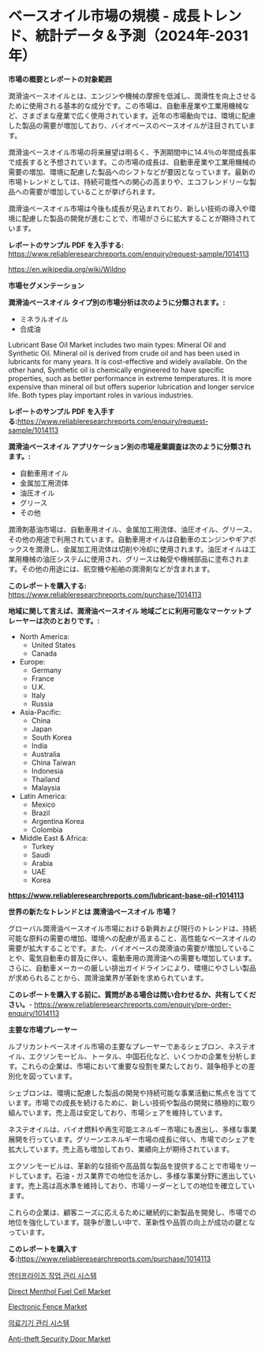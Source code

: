 <p><h1>ベースオイル市場の規模 - 成長トレンド、統計データ＆予測（2024年-2031年）</h1></p><p><strong>市場の概要とレポートの対象範囲</strong></p>
<p><p>潤滑油ベースオイルとは、エンジンや機械の摩擦を低減し、潤滑性を向上させるために使用される基本的な成分です。この市場は、自動車産業や工業用機械など、さまざまな産業で広く使用されています。近年の市場動向では、環境に配慮した製品の需要が増加しており、バイオベースのベースオイルが注目されています。</p><p>潤滑油ベースオイル市場の将来展望は明るく、予測期間中に14.4％の年間成長率で成長すると予想されています。この市場の成長は、自動車産業や工業用機械の需要の増加、環境に配慮した製品へのシフトなどが要因となっています。最新の市場トレンドとしては、持続可能性への関心の高まりや、エコフレンドリーな製品への需要が増加していることが挙げられます。</p><p>潤滑油ベースオイル市場は今後も成長が見込まれており、新しい技術の導入や環境に配慮した製品の開発が進むことで、市場がさらに拡大することが期待されています。</p></p>
<p><strong>レポートのサンプル PDF を入手する:</strong> <a href="https://www.reliableresearchreports.com/enquiry/request-sample/1014113">https://www.reliableresearchreports.com/enquiry/request-sample/1014113</a></p>
<p><a href="https://en.wikipedia.org/wiki/Wildno">https://en.wikipedia.org/wiki/Wildno</a></p>
<p><strong>市場セグメンテーション</strong></p>
<p><strong>潤滑油ベースオイル タイプ別の市場分析は次のように分類されます。:</strong></p>
<p><ul><li>ミネラルオイル</li><li>合成油</li></ul></p>
<p><p>Lubricant Base Oil Market includes two main types: Mineral Oil and Synthetic Oil. Mineral oil is derived from crude oil and has been used in lubricants for many years. It is cost-effective and widely available. On the other hand, Synthetic oil is chemically engineered to have specific properties, such as better performance in extreme temperatures. It is more expensive than mineral oil but offers superior lubrication and longer service life. Both types play important roles in various industries.</p></p>
<p><strong>レポートのサンプル PDF を入手する:</strong><a href="https://www.reliableresearchreports.com/enquiry/request-sample/1014113">https://www.reliableresearchreports.com/enquiry/request-sample/1014113</a></p>
<p><strong> 潤滑油ベースオイル アプリケーション別の市場産業調査は次のように分類されます。:</strong></p>
<p><ul><li>自動車用オイル</li><li>金属加工用流体</li><li>油圧オイル</li><li>グリース</li><li>その他</li></ul></p>
<p><p>潤滑剤基油市場は、自動車用オイル、金属加工用流体、油圧オイル、グリース、その他の用途で利用されています。自動車用オイルは自動車のエンジンやギアボックスを潤滑し、金属加工用流体は切削や冷却に使用されます。油圧オイルは工業用機械の油圧システムに使用され、グリースは軸受や機械部品に塗布されます。その他の用途には、航空機や船舶の潤滑剤などが含まれます。</p></p>
<p><strong>このレポートを購入する:</strong> <a href="https://www.reliableresearchreports.com/purchase/1014113">https://www.reliableresearchreports.com/purchase/1014113</a></p>
<p><strong>地域に関して言えば、潤滑油ベースオイル 地域ごとに利用可能なマーケットプレーヤーは次のとおりです。:</strong></p>
<p><ul>
    <li>
        North America:
        <ul>
            <li>United States</li>
            <li>Canada</li>
        </ul>
    </li>
    <li>
        Europe:
        <ul>
            <li>Germany</li>
            <li>France</li>
            <li>U.K.</li>
            <li>Italy</li>
            <li>Russia</li>
        </ul>
    </li>
    <li>
        Asia-Pacific:
        <ul>
            <li>China</li>
            <li>Japan</li>
            <li>South Korea</li>
            <li>India</li>
            <li>Australia</li>
            <li>China Taiwan</li>
            <li>Indonesia</li>
            <li>Thailand</li>
            <li>Malaysia</li>
        </ul>
    </li>
    <li>
        Latin America:
        <ul>
            <li>Mexico</li>
            <li>Brazil</li>
            <li>Argentina Korea</li>
            <li>Colombia</li>
        </ul>
    </li>
    <li>
        Middle East & Africa:
        <ul>
            <li>Turkey</li>
            <li>Saudi</li>
            <li>Arabia</li>
            <li>UAE</li>
            <li>Korea</li>
        </ul>
    </li>
    </ul></p>
<p><strong><a href="https://www.reliableresearchreports.com/lubricant-base-oil-r1014113">https://www.reliableresearchreports.com/lubricant-base-oil-r1014113</a></strong></p>
<p><strong>世界の新たなトレンドとは 潤滑油ベースオイル 市場？</strong></p>
<p><p>グローバル潤滑油ベースオイル市場における新興および現行のトレンドは、持続可能な原料の需要の増加、環境への配慮が高まること、高性能なベースオイルの需要が拡大することです。また、バイオベースの潤滑油の需要が増加していることや、電気自動車の普及に伴い、電動車用の潤滑油への需要も増加しています。さらに、自動車メーカーの厳しい排出ガイドラインにより、環境にやさしい製品が求められることから、潤滑油業界が革新を求められています。</p></p>
<p><strong>このレポートを購入する前に、質問がある場合は問い合わせるか、共有してください。</strong>- <a href="https://www.reliableresearchreports.com/enquiry/pre-order-enquiry/1014113">https://www.reliableresearchreports.com/enquiry/pre-order-enquiry/1014113</a></p>
<p><strong>主要な市場プレーヤー</strong></p>
<p><p>ルブリカントベースオイル市場の主要なプレーヤーであるシェブロン、ネステオイル、エクソンモービル、トータル、中国石化など、いくつかの企業を分析します。これらの企業は、市場において重要な役割を果たしており、競争相手との差別化を図っています。</p><p>シェブロンは、環境に配慮した製品の開発や持続可能な事業活動に焦点を当てています。市場での成長を続けるために、新しい技術や製品の開発に積極的に取り組んでいます。売上高は安定しており、市場シェアを維持しています。</p><p>ネステオイルは、バイオ燃料や再生可能エネルギー市場にも進出し、多様な事業展開を行っています。グリーンエネルギー市場の成長に伴い、市場でのシェアを拡大しています。売上高も増加しており、業績向上が期待されています。</p><p>エクソンモービルは、革新的な技術や高品質な製品を提供することで市場をリードしています。石油・ガス業界での地位を活かし、多様な事業分野に進出しています。売上高は高水準を維持しており、市場リーダーとしての地位を確立しています。</p><p>これらの企業は、顧客ニーズに応えるために継続的に新製品を開発し、市場での地位を強化しています。競争が激しい中で、革新性や品質の向上が成功の鍵となっています。</p></p>
<p><strong>このレポートを購入する:</strong><a href="https://www.reliableresearchreports.com/purchase/1014113">https://www.reliableresearchreports.com/purchase/1014113</a></p>
<p><p><a href="https://github.com/LuckeyCorbin/Market-Research-Report-List-2/blob/main/563526454456.md">엔터프라이즈 작업 관리 시스템</a></p><p><a href="https://issuu.com/reportprime-2/docs/direct-menthol-fuel-cell-market-size-2030.pptx">Direct Menthol Fuel Cell Market</a></p><p><a href="https://github.com/AidaLakin1908/Market-Research-Report-List-1/blob/main/electronic-fence-market.md">Electronic Fence Market</a></p><p><a href="https://github.com/shampaakter36/Market-Research-Report-List-2/blob/main/131228654455.md">의료기기 관리 시스템</a></p><p><a href="https://medium.com/@go-emi/anti-theft-security-door-market-size-is-growing-at-cagr-of-11-5-74f6712af88e">Anti-theft Security Door Market</a></p></p>